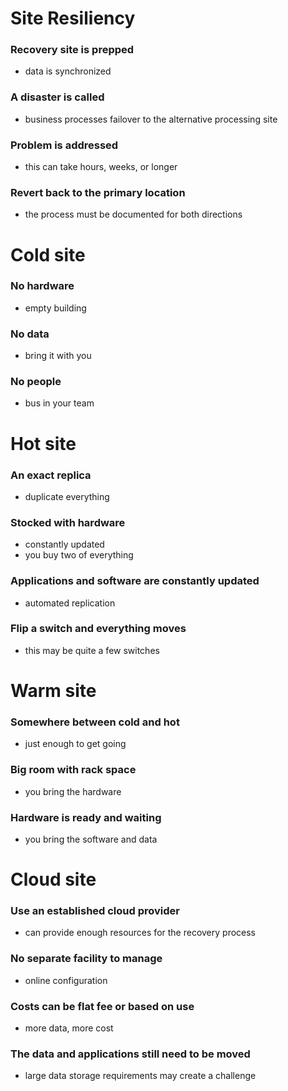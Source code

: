# Site Resiliency
### Recovery site is prepped
- data is synchronized
### A disaster is called
- business processes failover to the alternative processing site
### Problem is addressed
- this can take hours, weeks, or longer
### Revert back to the primary location
- the process must be documented for both directions
# Cold site
### No hardware
- empty building
### No data
- bring it with you
### No people
- bus in your team
# Hot site
### An exact replica
- duplicate everything
### Stocked with hardware
- constantly updated
- you buy two of everything
### Applications and software are constantly updated
- automated replication
### Flip a switch and everything moves
- this may be quite a few switches
# Warm site
### Somewhere between cold and hot
- just enough to get going
### Big room with rack space
- you bring the hardware
### Hardware is ready and waiting
- you bring the software and data
# Cloud site
### Use an established cloud provider
- can provide enough resources for the recovery process
### No separate facility to manage
- online configuration
### Costs can be flat fee or based on use
- more data, more cost
### The data and applications still need to be moved
- large data storage requirements may create a challenge